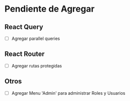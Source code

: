 # Pendiente de Agregar

## React Query

- [ ] Agregar parallel queries

## React Router

- [ ] Agregar rutas protegidas

## Otros

- [ ] Agregar Menu 'Admin' para administrar Roles y Usuarios

